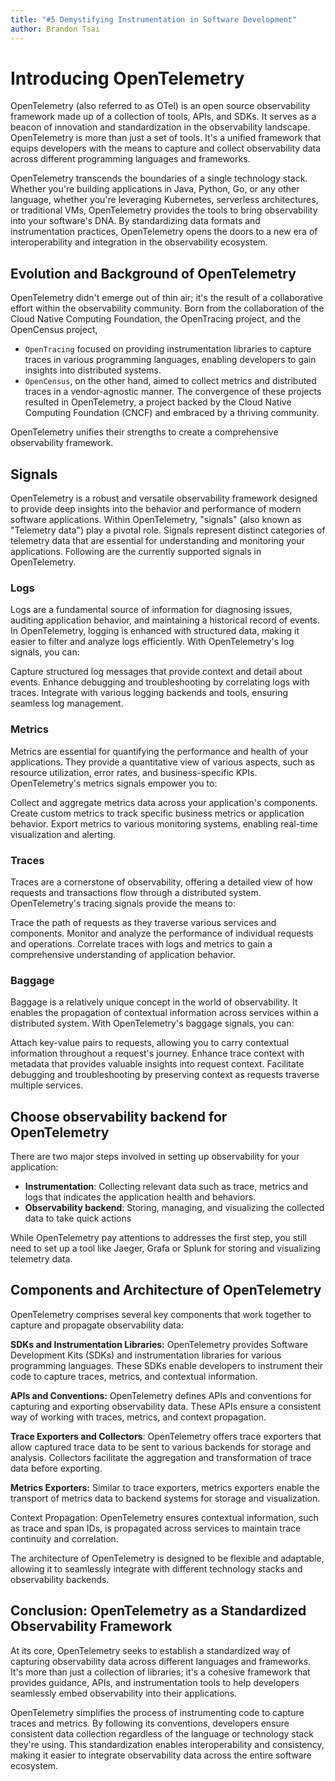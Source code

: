 ```yaml
---
title: "#5 Demystifying Instrumentation in Software Development"
author: Brandon Tsai
---
```


Introducing OpenTelemetry
=========================

OpenTelemetry (also referred to as OTel) is an open source observability framework made up of a collection of tools, APIs, and SDKs. 
It serves as a beacon of innovation and standardization in the observability landscape. 
OpenTelemetry is more than just a set of tools. It's a unified framework that equips developers with the means to capture and collect observability data across different programming languages and frameworks.

OpenTelemetry transcends the boundaries of a single technology stack. Whether you're building applications in Java, Python, Go, or any other language, whether you're leveraging Kubernetes, serverless architectures, or traditional VMs, OpenTelemetry provides the tools to bring observability into your software's DNA. By standardizing data formats and instrumentation practices, OpenTelemetry opens the doors to a new era of interoperability and integration in the observability ecosystem.


Evolution and Background of OpenTelemetry
----------------------------------------------------------------

OpenTelemetry didn't emerge out of thin air; it's the result of a collaborative effort within the observability community. 
Born from the collaboration of the Cloud Native Computing Foundation, the OpenTracing project, and the OpenCensus project, 

- `OpenTracing` focused on providing instrumentation libraries to capture traces in various programming languages, enabling developers to gain insights into distributed systems.
- `OpenCensus`, on the other hand, aimed to collect metrics and distributed traces in a vendor-agnostic manner. The convergence of these projects resulted in OpenTelemetry, a project backed by the Cloud Native Computing Foundation (CNCF) and embraced by a thriving community.

OpenTelemetry unifies their strengths to create a comprehensive observability framework.


Signals
----------------

OpenTelemetry is a robust and versatile observability framework designed to provide deep insights into the behavior and performance of modern software applications. Within OpenTelemetry, "signals" (also known as "Telemetry data") play a pivotal role. Signals represent distinct categories of telemetry data that are essential for understanding and monitoring your applications. Following are the currently supported signals in OpenTelemetry.

### Logs
Logs are a fundamental source of information for diagnosing issues, auditing application behavior, and maintaining a historical record of events. In OpenTelemetry, logging is enhanced with structured data, making it easier to filter and analyze logs efficiently. With OpenTelemetry's log signals, you can:

Capture structured log messages that provide context and detail about events.
Enhance debugging and troubleshooting by correlating logs with traces.
Integrate with various logging backends and tools, ensuring seamless log management.

### Metrics
Metrics are essential for quantifying the performance and health of your applications. They provide a quantitative view of various aspects, such as resource utilization, error rates, and business-specific KPIs. OpenTelemetry's metrics signals empower you to:

Collect and aggregate metrics data across your application's components.
Create custom metrics to track specific business metrics or application behavior.
Export metrics to various monitoring systems, enabling real-time visualization and alerting.

### Traces
Traces are a cornerstone of observability, offering a detailed view of how requests and transactions flow through a distributed system. OpenTelemetry's tracing signals provide the means to:

Trace the path of requests as they traverse various services and components.
Monitor and analyze the performance of individual requests and operations.
Correlate traces with logs and metrics to gain a comprehensive understanding of application behavior.

### Baggage
Baggage is a relatively unique concept in the world of observability. It enables the propagation of contextual information across services within a distributed system. With OpenTelemetry's baggage signals, you can:

Attach key-value pairs to requests, allowing you to carry contextual information throughout a request's journey.
Enhance trace context with metadata that provides valuable insights into request context.
Facilitate debugging and troubleshooting by preserving context as requests traverse multiple services.


Choose observability backend for OpenTelemetry
--------------------------------------

There are two major steps involved in setting up observability for your application:

- **Instrumentation**: Collecting relevant data such as trace, metrics and logs that indicates the application health and behaviors.
- **Observability backend**: Storing, managing, and visualizing the collected data to take quick actions

While OpenTelemetry pay attentions to addresses the first step, you still need to set up a tool like Jaeger, Grafa or Splunk for storing and visualizing telemetry data.


Components and Architecture of OpenTelemetry
----------------------------------------------------------------

OpenTelemetry comprises several key components that work together to capture and propagate observability data:

**SDKs and Instrumentation Libraries:** OpenTelemetry provides Software Development Kits (SDKs) and instrumentation libraries for various programming languages. These SDKs enable developers to instrument their code to capture traces, metrics, and contextual information.

**APIs and Conventions:** OpenTelemetry defines APIs and conventions for capturing and exporting observability data. These APIs ensure a consistent way of working with traces, metrics, and context propagation.

**Trace Exporters and Collectors**: OpenTelemetry offers trace exporters that allow captured trace data to be sent to various backends for storage and analysis. Collectors facilitate the aggregation and transformation of trace data before exporting.

**Metrics Exporters:** Similar to trace exporters, metrics exporters enable the transport of metrics data to backend systems for storage and visualization.

Context Propagation: OpenTelemetry ensures contextual information, such as trace and span IDs, is propagated across services to maintain trace continuity and correlation.

The architecture of OpenTelemetry is designed to be flexible and adaptable, allowing it to seamlessly integrate with different technology stacks and observability backends.



Conclusion: OpenTelemetry as a Standardized Observability Framework
----------------------------------------------------------------

At its core, OpenTelemetry seeks to establish a standardized way of capturing observability data across different languages and frameworks. It's more than just a collection of libraries; it's a cohesive framework that provides guidance, APIs, and instrumentation tools to help developers seamlessly embed observability into their applications.

OpenTelemetry simplifies the process of instrumenting code to capture traces and metrics. By following its conventions, developers ensure consistent data collection regardless of the language or technology stack they're using. This standardization enables interoperability and consistency, making it easier to integrate observability data across the entire software ecosystem.
